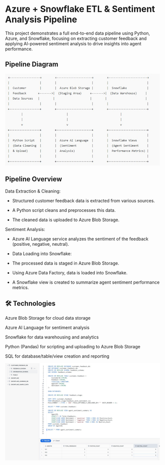 # Azure + Snowflake ETL & Sentiment Analysis Pipeline
This project demonstrates a full end-to-end data pipeline using Python, Azure, and Snowflake, focusing on extracting customer feedback and applying AI-powered sentiment analysis to drive insights into agent performance.

## Pipeline Diagram

![Pipeline Diagram](https://github.com/andyg-dev/data-analysis-projects/blob/main/azure_ai_snowflake_speech_analytics/pipeline_diagram.jpg?raw=true)

## Pipeline Overview
Data Extraction & Cleaning:

- Structured customer feedback data is extracted from various sources.

- A Python script cleans and preprocesses this data.

- The cleaned data is uploaded to Azure Blob Storage.

Sentiment Analysis:

- Azure AI Language service analyzes the sentiment of the feedback (positive, negative, neutral).

- Data Loading into Snowflake:

- The processed data is staged in Azure Blob Storage.

- Using Azure Data Factory, data is loaded into Snowflake.

- A Snowflake view is created to summarize agent sentiment performance metrics.

## 🛠️ Technologies
Azure Blob Storage for cloud data storage

Azure AI Language for sentiment analysis

Snowflake for data warehousing and analytics

Python (Pandas) for scripting and uploading to Azure Blob Storage

SQL for database/table/view creation and reporting

![Sentiment Analysis Results](https://github.com/andyg-dev/data-analysis-projects/blob/main/azure_ai_snowflake_speech_analytics/snowflake_sql_sentiment_analysis_results.jpg?raw=true)
